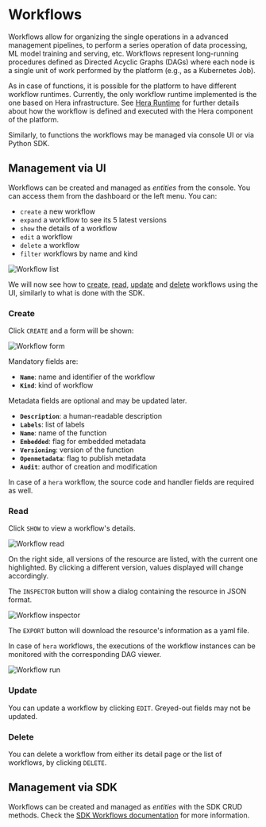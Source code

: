 # Workflows

Workflows allow for organizing the single operations in a advanced management pipelines, to perform a series operation of data processing, ML model training and serving, etc. Workflows represent long-running procedures defined as Directed Acyclic Graphs (DAGs) where each node is a single unit of work performed by the platform (e.g., as a Kubernetes Job).

As in case of functions, it is possible for the platform to have different workflow runtimes. Currently, the only workflow runtime implemented is the one based on Hera infrastructure. See [Hera Runtime](../runtimes/hera.md) for further details about how the workflow is defined and executed with the Hera component of the platform.

Similarly, to functions the workflows may be managed via console UI or via Python SDK.

## Management via UI

Workflows can be created and managed as *entities* from the console. You can access them from the dashboard or the left menu. You can:

- `create` a new workflow
- `expand` a workflow to see its 5 latest versions
- `show` the details of a workflow
- `edit` a workflow
- `delete` a workflow
- `filter` workflows by name and kind

![Workflow list](../images/console/workflow-list.png)

We will now see how to [create](#create), [read](#read), [update](#update) and [delete](#delete) workflows using the UI, similarly to what is done with the SDK.

### Create

Click `CREATE` and a form will be shown:

![Workflow form](../images/console/workflow-form.png)

Mandatory fields are:

- **`Name`**: name and identifier of the workflow
- **`Kind`**: kind of workflow

Metadata fields are optional and may be updated later.

- **`Description`**: a human-readable description
- **`Labels`**: list of labels
- **`Name`**: name of the function
- **`Embedded`**: flag for embedded metadata
- **`Versioning`**: version of the function
- **`Openmetadata`**: flag to publish metadata
- **`Audit`**: author of creation and modification

In case of a `hera` workflow, the source code and handler fields are required as well.

### Read

Click `SHOW` to view a workflow's details.

![Workflow read](../images/console/workflow-read.png)

On the right side, all versions of the resource are listed, with the current one highlighted. By clicking a different version, values displayed will change accordingly.

The `INSPECTOR` button will show a dialog containing the resource in JSON format.

![Workflow inspector](../images/console/workflow-inspector.png)

The `EXPORT` button will download the resource's information as a yaml file.

In case of ``hera`` workflows, the executions of the workflow instances can be monitored with the corresponding DAG viewer.

![Workflow run](../images/scenario-etl/pipeline.png)

### Update

You can update a workflow by clicking `EDIT`. Greyed-out fields may not be updated.

### Delete

You can delete a workflow from either its detail page or the list of workflows, by clicking `DELETE`.

## Management via SDK

Workflows can be created and managed as *entities* with the SDK CRUD methods.
Check the [SDK Workflows documentation](https://scc-digitalhub.github.io/sdk-docs/objects/workflow/entity/) for more information.

